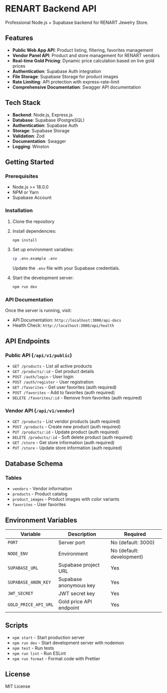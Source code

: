 # RENART Backend API

Professional Node.js + Supabase backend for RENART Jewelry Store.

## Features

- **Public Web App API**: Product listing, filtering, favorites management
- **Vendor Panel API**: Product and store management for RENART vendors
- **Real-time Gold Pricing**: Dynamic price calculation based on live gold prices
- **Authentication**: Supabase Auth integration
- **File Storage**: Supabase Storage for product images
- **Rate Limiting**: API protection with express-rate-limit
- **Comprehensive Documentation**: Swagger API documentation

## Tech Stack

- **Backend**: Node.js, Express.js
- **Database**: Supabase (PostgreSQL)
- **Authentication**: Supabase Auth
- **Storage**: Supabase Storage
- **Validation**: Zod
- **Documentation**: Swagger
- **Logging**: Winston

## Getting Started

### Prerequisites

- Node.js >= 18.0.0
- NPM or Yarn
- Supabase Account

### Installation

1. Clone the repository
2. Install dependencies:
   ```bash
   npm install
   ```

3. Set up environment variables:
   ```bash
   cp .env.example .env
   ```
   Update the `.env` file with your Supabase credentials.

4. Start the development server:
   ```bash
   npm run dev
   ```

### API Documentation

Once the server is running, visit:
- API Documentation: `http://localhost:3000/api-docs`
- Health Check: `http://localhost:3000/api/health`

## API Endpoints

### Public API (`/api/v1/public`)
- `GET /products` - List all active products
- `GET /products/:id` - Get product details
- `POST /auth/login` - User login
- `POST /auth/register` - User registration
- `GET /favorites` - Get user favorites (auth required)
- `POST /favorites` - Add to favorites (auth required)
- `DELETE /favorites/:id` - Remove from favorites (auth required)

### Vendor API (`/api/v1/vendor`)
- `GET /products` - List vendor products (auth required)
- `POST /products` - Create new product (auth required)
- `PUT /products/:id` - Update product (auth required)
- `DELETE /products/:id` - Soft delete product (auth required)
- `GET /store` - Get store information (auth required)
- `PUT /store` - Update store information (auth required)

## Database Schema

### Tables
- `vendors` - Vendor information
- `products` - Product catalog
- `product_images` - Product images with color variants
- `favorites` - User favorites

## Environment Variables

| Variable | Description | Required |
|----------|-------------|----------|
| `PORT` | Server port | No (default: 3000) |
| `NODE_ENV` | Environment | No (default: development) |
| `SUPABASE_URL` | Supabase project URL | Yes |
| `SUPABASE_ANON_KEY` | Supabase anonymous key | Yes |
| `JWT_SECRET` | JWT secret key | Yes |
| `GOLD_PRICE_API_URL` | Gold price API endpoint | Yes |

## Scripts

- `npm start` - Start production server
- `npm run dev` - Start development server with nodemon
- `npm test` - Run tests
- `npm run lint` - Run ESLint
- `npm run format` - Format code with Prettier

## License

MIT License
